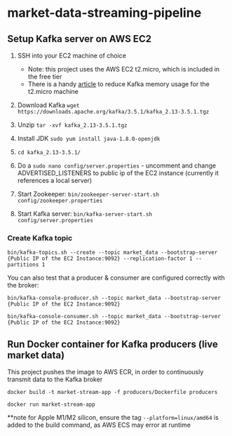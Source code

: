 # market-data-streaming-pipeline

## Setup Kafka server on AWS EC2

1. SSH into your EC2 machine of choice
    - Note: this project uses the AWS EC2 t2.micro, which is included in the free tier
    - There is a handy [article](https://www.linkedin.com/pulse/kafka-aws-free-tier-steven-aranibar/) to reduce Kafka memory usage for the t2.micro machine

2. Download Kafka ```wget https://downloads.apache.org/kafka/3.5.1/kafka_2.13-3.5.1.tgz```

3. Unzip ```tar -xvf kafka_2.13-3.5.1.tgz```

4. Install JDK ```sudo yum install java-1.8.0-openjdk```

5. ```cd kafka_2.13-3.5.1/```

6. Do a ```sudo nano config/server.properties``` - uncomment and change ADVERTISED_LISTENERS to public ip of the EC2 instance (currently it references a local server)

7. Start Zookeeper: ```bin/zookeeper-server-start.sh config/zookeeper.properties```

8. Start Kafka server: ```bin/kafka-server-start.sh config/server.properties```

### Create Kafka topic

```bin/kafka-topics.sh --create --topic market_data --bootstrap-server {Public IP of the EC2 Instance:9092} --replication-factor 1 --partitions 1```

You can also test that a producer & consumer are configured correctly with the broker:

```bin/kafka-console-producer.sh --topic market_data --bootstrap-server {Public IP of the EC2 Instance:9092}```

```bin/kafka-console-consumer.sh --topic market_data --bootstrap-server {Public IP of the EC2 Instance:9092}```

## Run Docker container for Kafka producers (live market data)

This project pushes the image to AWS ECR, in order to continuously transmit data to the Kafka broker

```docker build -t market-stream-app -f producers/Dockerfile producers```

```docker run market-stream-app```

**note for Apple M1/M2 silicon, ensure the tag ```--platform=linux/amd64``` is added to the build command, as AWS ECS may error at runtime